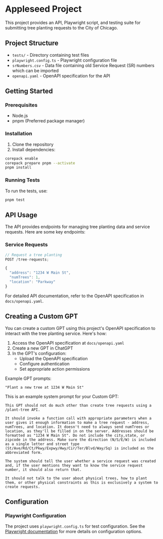 # Appleseed Project

This project provides an API, Playwright script, and testing suite for submitting tree planting requests to the City of Chicago.

## Project Structure

- `tests/` - Directory containing test files
- `playwright.config.ts` - Playwright configuration file
- `srNumbers.csv` - Data file containing old Service Request (SR) numbers which can be imported
- `openapi.yaml` - OpenAPI specification for the API

## Getting Started

### Prerequisites

- Node.js
- pnpm (Preferred package manager)

### Installation

1. Clone the repository
2. Install dependencies:

```bash
corepack enable
corepack prepare pnpm --activate
pnpm install
```

### Running Tests

To run the tests, use:

```bash
pnpm test
```

## API Usage

The API provides endpoints for managing tree planting data and service requests. Here are some key endpoints:

### Service Requests

```typescript
// Request a tree planting
POST /tree-requests;

{
  "address": "1234 W Main St",
  "numTrees": 1,
  "location": "Parkway"
}
```

For detailed API documentation, refer to the OpenAPI specification in `docs/openapi.yaml`.

## Creating a Custom GPT

You can create a custom GPT using this project's OpenAPI specification to interact with the tree planting service. Here's how:

1. Access the OpenAPI specification at `docs/openapi.yaml`
2. Create a new GPT in ChatGPT
3. In the GPT's configuration:
   - Upload the OpenAPI specification
   - Configure authentication
   - Set appropriate action permissions

Example GPT prompts:

```plaintext
"Plant a new tree at 1234 W Main St"
```

This is an example system prompt for your Custom GPT:

```plaintext
This GPT should not do much other than create tree requests using a /plant-tree API.

It should invoke a function call with appropriate parameters when a user gives it enough information to make a tree request - address, numTrees, and location. It doesn't need to always send numTrees or location, as they'll be filled in on the server. Addresses should be formatted as "1234 W Main St". Do not include the city,state, or zipcode in the address. Make sure the direction (N/S/E/W) is included as a single letter and street type (St/Ave/Rd/Ct/Pkwy/Expwy/Hwy/Cir/Ter/Blvd/Way/Sq) is included as the abbreviated form.

The system should tell the user whether a service request was created and, if the user mentions they want to know the service request number, it should also return that.

It should not talk to the user about physical trees, how to plant them, or other physical constraints as this is exclusively a system to create requests.
```

## Configuration

### Playwright Configuration

The project uses `playwright.config.ts` for test configuration. See the [Playwright documentation](https://playwright.dev/docs/test-configuration) for more details on configuration options.
